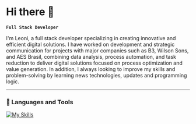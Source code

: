 #  Hi there 👋

**`Full Stack Developer`**

I'm Leoni, a full stack developer specializing in creating innovative and efficient digital solutions. I have worked on development and strategic communication for projects with major companies such as B3, Wilson Sons, and AES Brasil, combining data analysis, process automation, and task reduction to deliver digital solutions focused on process optimization and value generation. In addition, I always looking to improve my skills and problem-solving by learning news technologies, updates and programming logic.


---

### 🧰 Languages and Tools


[![My Skills](https://skillicons.dev/icons?i=python,cs,java,spring,aws,postgresql,mysql,kubernetes,docker,git,gcp,redis,react,angular,mongodb,flutter,html,css,nodejs)](https://skillicons.dev)

<img alt="Profile Views" style="display: none" src="https://komarev.com/ghpvc/?username=leonimeloo&color=blue"/>
